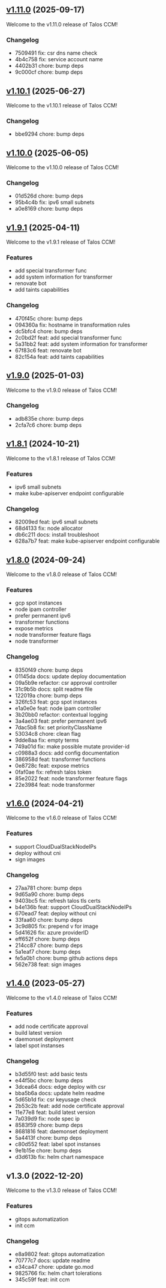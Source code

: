 
<a name="v1.11.0"></a>
## [v1.11.0](https://github.com/dhaines/talos-cloud-controller-manager/compare/v1.10.1...v1.11.0) (2025-09-17)

Welcome to the v1.11.0 release of Talos CCM!

### Changelog

* 7509491 fix: csr dns name check
* 4b4c758 fix: service account name
* 4402b31 chore: bump deps
* 9c000cf chore: bump deps

<a name="v1.10.1"></a>
## [v1.10.1](https://github.com/dhaines/talos-cloud-controller-manager/compare/v1.10.0...v1.10.1) (2025-06-27)

Welcome to the v1.10.1 release of Talos CCM!

### Changelog

* bbe9294 chore: bump deps

<a name="v1.10.0"></a>
## [v1.10.0](https://github.com/dhaines/talos-cloud-controller-manager/compare/v1.9.1...v1.10.0) (2025-06-05)

Welcome to the v1.10.0 release of Talos CCM!

### Changelog

* 01d526d chore: bump deps
* 95b4c4b fix: ipv6 small subnets
* a0e8169 chore: bump deps

<a name="v1.9.1"></a>
## [v1.9.1](https://github.com/dhaines/talos-cloud-controller-manager/compare/v1.9.0...v1.9.1) (2025-04-11)

Welcome to the v1.9.1 release of Talos CCM!

### Features
- add special transformer func
- add system information for transformer
- renovate bot
- add taints capabilities

### Changelog

* 470f45c chore: bump deps
* 094360a fix: hostname in transformation rules
* dc5bfc4 chore: bump deps
* 2c0bd2f feat: add special transformer func
* 5a31bb2 feat: add system information for transformer
* 67f83c6 feat: renovate bot
* 82c154a feat: add taints capabilities

<a name="v1.9.0"></a>
## [v1.9.0](https://github.com/dhaines/talos-cloud-controller-manager/compare/v1.8.1...v1.9.0) (2025-01-03)

Welcome to the v1.9.0 release of Talos CCM!

### Changelog

* adb835e chore: bump deps
* 2cfa7c6 chore: bump deps

<a name="v1.8.1"></a>
## [v1.8.1](https://github.com/dhaines/talos-cloud-controller-manager/compare/v1.8.0...v1.8.1) (2024-10-21)

Welcome to the v1.8.1 release of Talos CCM!

### Features
- ipv6 small subnets
- make kube-apiserver endpoint configurable

### Changelog

* 82009ed feat: ipv6 small subnets
* 68d4133 fix: node allocator
* db6c211 docs: install troubleshoot
* 628a7b7 feat: make kube-apiserver endpoint configurable

<a name="v1.8.0"></a>
## [v1.8.0](https://github.com/dhaines/talos-cloud-controller-manager/compare/v1.6.0...v1.8.0) (2024-09-24)

Welcome to the v1.8.0 release of Talos CCM!

### Features
- gcp spot instances
- node ipam controller
- prefer permanent ipv6
- transformer functions
- expose metrics
- node transformer feature flags
- node transformer

### Changelog

* 8350f49 chore: bump deps
* 01145da docs: update deploy documentation
* 09a5b9e refactor: csr approval controller
* 31c9b5b docs: split readme file
* 122019a chore: bump deps
* 326fc53 feat: gcp spot instances
* e1a0e0e feat: node ipam controller
* 3b20bb0 refactor: contextual logging
* 3a4ae03 feat: prefer permanent ipv6
* 7dac5b8 fix: set priorityClassName
* 53034c8 chore: clean flag
* 9dde8aa fix: empty terms
* 749a01d fix: make possible mutate provider-id
* c0988a3 docs: add config documentation
* 386958d feat: transformer functions
* 0e8728c feat: expose metrics
* 0faf0ae fix: refresh talos token
* 85e2022 feat: node transformer feature flags
* 22e3984 feat: node transformer

<a name="v1.6.0"></a>
## [v1.6.0](https://github.com/dhaines/talos-cloud-controller-manager/compare/v1.4.0...v1.6.0) (2024-04-21)

Welcome to the v1.6.0 release of Talos CCM!

### Features
- support CloudDualStackNodeIPs
- deploy without cni
- sign images

### Changelog

* 27aa781 chore: bump deps
* 9d65a90 chore: bump deps
* 9403bc5 fix: refresh talos tls certs
* b4e136b feat: support CloudDualStackNodeIPs
* 670ead7 feat: deploy without cni
* 33faa60 chore: bump deps
* 3c9d805 fix: prepend v for image
* 5d41626 fix: azure providerID
* eff652f chore: bump deps
* 214cc87 chore: bump deps
* 5a1eaf7 chore: bump deps
* fe5a0b1 chore: bump github actions deps
* 562e738 feat: sign images

<a name="v1.4.0"></a>
## [v1.4.0](https://github.com/dhaines/talos-cloud-controller-manager/compare/v1.3.0...v1.4.0) (2023-05-27)

Welcome to the v1.4.0 release of Talos CCM!

### Features
- add node certificate approval
- build latest version
- daemonset deployment
- label spot instanses

### Changelog

* b3d55f0 test: add basic tests
* e44f5bc chore: bump deps
* 3dcea64 docs: edge deploy with csr
* bba5b6a docs: update helm readme
* 5d65b1d fix: csr keyusage check
* 2b53c2b feat: add node certificate approval
* 11e77e8 feat: build latest version
* 7a039d9 fix: node spec ip
* 8583f59 chore: bump deps
* 8681816 feat: daemonset deployment
* 5a4413f chore: bump deps
* c80d552 feat: label spot instanses
* 9e1b15e chore: bump deps
* d3d613b fix: helm chart namespace

<a name="v1.3.0"></a>
## v1.3.0 (2022-12-20)

Welcome to the v1.3.0 release of Talos CCM!

### Features
- gitops automatization
- init ccm

### Changelog

* e8a9802 feat: gitops automatization
* 70777c7 docs: update readme
* e34ca47 chore: update go.mod
* 9825766 fix: helm chart tolerations
* 345c59f feat: init ccm
